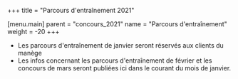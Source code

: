 +++
title = "Parcours d'entraînement 2021"

[menu.main]
  parent = "concours_2021"
  name = "Parcours d'entraînement"
  weight = -20
+++

- Les parcours d'entraînement de janvier seront réservés aux clients du manège
- Les infos concernant les parcours d'entraînement de février et les concours de mars seront
publiées ici dans le courant du mois de janvier.